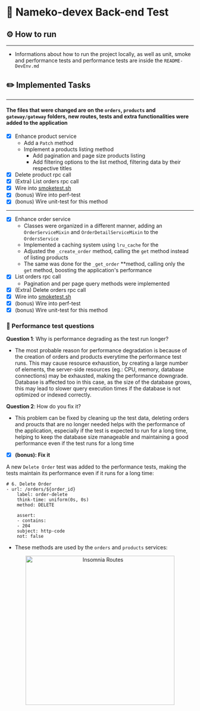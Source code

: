 # 🔖 Nameko-devex Back-end Test

## ⚙️ How to run

---

- Informations about how to run the project locally, as well as unit, smoke and performance tests and performance tests are inside the `README-DevEnv.md`

## ✏️ Implemented Tasks

---

#### The files that were changed are on the `orders`, `products` and `gateway/gateway` folders, new routes, tests and extra functionalities were added to the application

- [x]  Enhance product service
    - Add a `Patch` method
    - Implement a products listing method
        - Add pagination and page size products listing
        - Add filtering options to the list method, filtering data by their respective titles
- [x]  Delete product rpc call
- [x]  (Extra) List orders rpc call
- [x]  Wire into [smoketest.sh](http://smoketest.sh/)
- [x]  (bonus) Wire into perf-test
- [x]  (bonus) Wire unit-test for this method

---

- [x]  Enhance order service
    - Classes were organized in a different manner, adding an `OrderServiceMixin` and `OrderDetailServiceMixin` to the `OrdersService`
    - Implemented a caching system using `lru_cache` for the
    - Adjusted the `_create_order` method, calling the `get` method instead of listing products
    - The same was done for the `_get_order` **method, calling only the `get` method, boosting the application's performance
- [x]  List orders rpc call
    - Pagination and per page query methods were implemented
- [x]  (Extra) Delete orders rpc call
- [x]  Wire into [smoketest.sh](http://smoketest.sh/)
- [x]  (bonus) Wire into perf-test
- [x]  (bonus) Wire unit-test for this method

### 🧪 Performance test questions

**Question 1**: Why is performance degrading as the test run longer?

- The most probable reason for performance degradation is because of the creation of orders and products everytime the performance test runs. This may cause resource exhaustion, by creating a large number of elements, the server-side resources (eg.: CPU, memory, database connections) may be exhausted, making the performance downgrade. Database is affected too in this case, as the size of the database grows, this may lead to slower query execution times if the database is not optimized or indexed correctly.

**Question 2**: How do you fix it?

- This problem can be fixed by cleaning up the test data, deleting orders and proucts that are no longer needed helps with the performance of the application, especially if the test is expected to run for a long time, helping to keep the database size manageable and maintaining a good performance even if the test runs for a long time
- [x]  **(bonus): Fix it**

 A new `Delete Order` test was added to the performance tests, making the tests maintain its performance even if it runs for a long time:
    
```
# 6. Delete Order
- url: /orders/${order_id}
    label: order-delete
    think-time: uniform(0s, 0s)
    method: DELETE

    assert:
    - contains:
    - 204
    subject: http-code
    not: false
```

- These methods are used by the `orders` and `products` services:

<p align='center'>
    <img src="https://i.imgur.com/CnT9Izw.png" alt="Insomnia Routes" style="height: 400px;"/>
</p>
